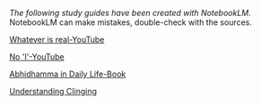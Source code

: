 *The following study guides have been created with NotebookLM.*
NotebookLM can make mistakes, double-check with the sources.

[Whatever is real-YouTube](https://alwell.github.io/Study-guides/Whatever)

[No 'I'-YouTube](https://alwell.github.io/Study-guides/no_I)

[Abhidhamma in Daily Life-Book](https://alwell.github.io/Study-guides/abhidhamma_in_daily_life)

[Understanding Clinging](https://alwell.github.io/Study-guides/understanding_clinging)
  
